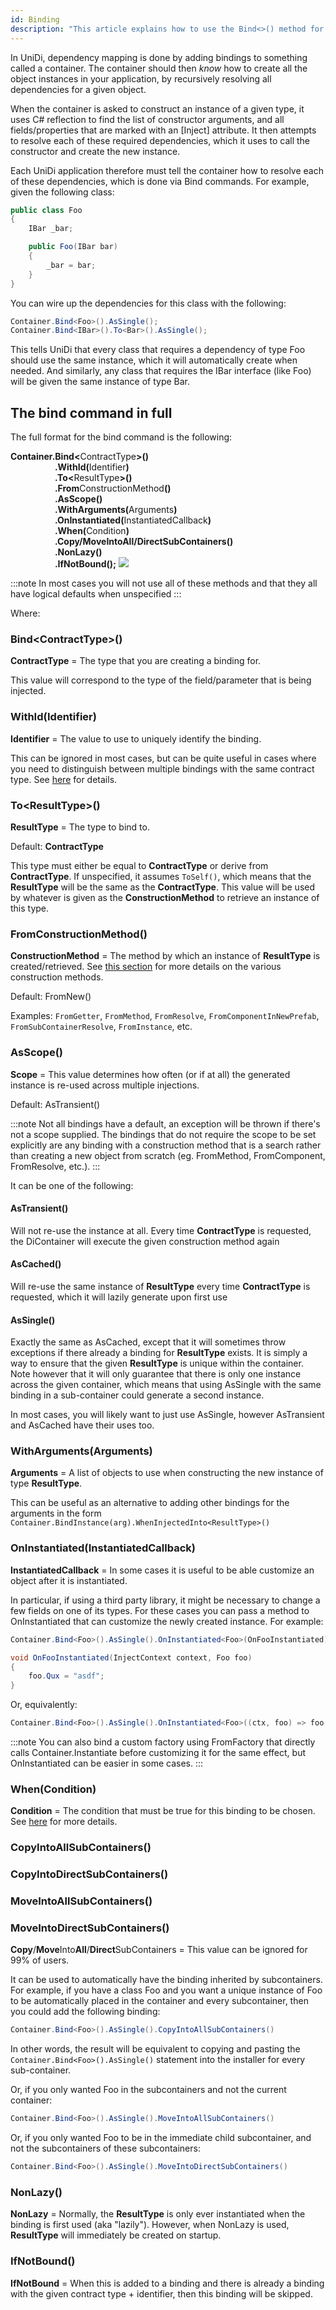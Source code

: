 ```yaml
---
id: Binding
description: "This article explains how to use the Bind<>() method for registering dependencies into the Di-container."
---
```


In UniDi, dependency mapping is done by adding bindings to something called a container. The container should then _know_ how to create all the object instances in your application, by recursively resolving all dependencies for a given object.

When the container is asked to construct an instance of a given type, it uses C# reflection to find the list of constructor arguments, and all fields/properties that are marked with an [Inject] attribute. It then attempts to resolve each of these required dependencies, which it uses to call the constructor and create the new instance.

Each UniDi application therefore must tell the container how to resolve each of these dependencies, which is done via Bind commands.  For example, given the following class:

```csharp
public class Foo
{
    IBar _bar;

    public Foo(IBar bar)
    {
        _bar = bar;
    }
}
```

You can wire up the dependencies for this class with the following:

```csharp
Container.Bind<Foo>().AsSingle();
Container.Bind<IBar>().To<Bar>().AsSingle();
```

This tells UniDi that every class that requires a dependency of type Foo should use the same instance, which it will automatically create when needed.  And similarly, any class that requires the IBar interface (like Foo) will be given the same instance of type Bar.

## The bind command in full

The full format for the bind command is the following:

<div className="content-banner">
        <b>Container.Bind&lt;</b>ContractType<b>&gt;()</b><br/>
        &nbsp; &nbsp; &nbsp; &nbsp; &nbsp; &nbsp; &nbsp; &nbsp; &nbsp; <b>.WithId(</b>Identifier<b>)</b><br/>
        &nbsp; &nbsp; &nbsp; &nbsp; &nbsp; &nbsp; &nbsp; &nbsp; &nbsp; <b>.To&lt;</b>ResultType<b>&gt;()</b><br/>
        &nbsp; &nbsp; &nbsp; &nbsp; &nbsp; &nbsp; &nbsp; &nbsp; &nbsp; <b>.From</b>ConstructionMethod<b>()</b><br/>
        &nbsp; &nbsp; &nbsp; &nbsp; &nbsp; &nbsp; &nbsp; &nbsp; &nbsp; <b>.AsScope()</b><br/>
        &nbsp; &nbsp; &nbsp; &nbsp; &nbsp; &nbsp; &nbsp; &nbsp; &nbsp; <b>.WithArguments(</b>Arguments<b>)</b><br/>
        &nbsp; &nbsp; &nbsp; &nbsp; &nbsp; &nbsp; &nbsp; &nbsp; &nbsp; <b>.OnInstantiated(</b>InstantiatedCallback<b>)</b><br/>
        &nbsp; &nbsp; &nbsp; &nbsp; &nbsp; &nbsp; &nbsp; &nbsp; &nbsp; <b>.When(</b>Condition<b>)</b><br/>
        &nbsp; &nbsp; &nbsp; &nbsp; &nbsp; &nbsp; &nbsp; &nbsp; &nbsp; <b>.<b>Copy</b>/<b>Move</b>Into<b>All</b>/<b>Direct</b>SubContainers()</b><br/>
        &nbsp; &nbsp; &nbsp; &nbsp; &nbsp; &nbsp; &nbsp; &nbsp; &nbsp; <b>.NonLazy()</b><br/>
        &nbsp; &nbsp; &nbsp; &nbsp; &nbsp; &nbsp; &nbsp; &nbsp; &nbsp; <b>.IfNotBound();</b>
  <img className="content-banner-img" src="/static/img/unibot.svg" alt=" " />
</div>

:::note
In most cases you will not use all of these methods and that they all have logical defaults when unspecified
:::

Where:

### Bind<**ContractType**\>()

**ContractType** = The type that you are creating a binding for.

This value will correspond to the type of the field/parameter that is being injected.

### WithId(**Identifier**)

**Identifier** = The value to use to uniquely identify the binding.  

This can be ignored in most cases, but can be quite useful in cases where you need to distinguish between multiple bindings with the same contract type. See [here](#identifiers) for details.

### To<**ResultType**\>()

**ResultType** = The type to bind to.

Default: **ContractType** 

This type must either be equal to **ContractType** or derive from **ContractType**. If unspecified, it assumes `ToSelf()`, which means that the **ResultType** will be the same as the **ContractType**. This value will be used by whatever is given as the **ConstructionMethod** to retrieve an instance of this type.

### From**ConstructionMethod**()

**ConstructionMethod** = The method by which an instance of **ResultType** is created/retrieved.  See [this section](#construction-methods) for more details on the various construction methods.  

Default: FromNew()  

Examples: `FromGetter`, `FromMethod`, `FromResolve`, `FromComponentInNewPrefab`, `FromSubContainerResolve`, `FromInstance`, etc.

### As**Scope**()

**Scope** = This value determines how often (or if at all) the generated instance is re-used across multiple injections.  

Default: AsTransient()

:::note
Not all bindings have a default, an exception will be thrown if there's not a scope supplied. The bindings that do not require the scope to be set explicitly are any binding with a construction method that is a search rather than creating a new object from scratch (eg. FromMethod, FromComponent, FromResolve, etc.).
:::

It can be one of the following:
#### AsTransient()
Will not re-use the instance at all.  Every time **ContractType** is requested, the DiContainer will execute the given construction method again
#### AsCached()
Will re-use the same instance of **ResultType** every time **ContractType** is requested, which it will lazily generate upon first use
#### AsSingle()
Exactly the same as AsCached, except that it will sometimes throw exceptions if there already a binding for **ResultType** exists. It is simply a way to ensure that the given **ResultType** is unique within the container. Note however that it will only guarantee that there is only one instance across the given container, which means that using AsSingle with the same binding in a sub-container could generate a second instance.

In most cases, you will likely want to just use AsSingle, however AsTransient and AsCached have their uses too.

### WithArguments(**Arguments**)

**Arguments** = A list of objects to use when constructing the new instance of type **ResultType**.  

This can be useful as an alternative to adding other bindings for the arguments in the form `Container.BindInstance(arg).WhenInjectedInto<ResultType>()`

### OnInstantiated(**InstantiatedCallback**)

**InstantiatedCallback** = In some cases it is useful to be able customize an object after it is instantiated.  

In particular, if using a third party library, it might be necessary to change a few fields on one of its types.  For these cases you can pass a method to OnInstantiated that can customize the newly created instance.  For example:

```csharp
Container.Bind<Foo>().AsSingle().OnInstantiated<Foo>(OnFooInstantiated);

void OnFooInstantiated(InjectContext context, Foo foo)
{
    foo.Qux = "asdf";
}
```

Or, equivalently:

```csharp
Container.Bind<Foo>().AsSingle().OnInstantiated<Foo>((ctx, foo) => foo.Bar = "qux");
```

:::note
You can also bind a custom factory using FromFactory that directly calls Container.Instantiate before customizing it for the same effect, but OnInstantiated can be easier in some cases.
:::

### When(**Condition**)
**Condition** = The condition that must be true for this binding to be chosen.  
See [here](#conditional-bindings) for more details.

### **Copy**Into**All**SubContainers()
### **Copy**Into**Direct**SubContainers()
### **Move**Into**All**SubContainers()
### **Move**Into**Direct**SubContainers()

**Copy**/**Move**Into**All**/**Direct**SubContainers = This value can be ignored for 99% of users.  

It can be used to automatically have the binding inherited by subcontainers.  For example, if you have a class Foo and you want a unique instance of Foo to be automatically placed in the container and every subcontainer, then you could add the following binding:

```csharp
Container.Bind<Foo>().AsSingle().CopyIntoAllSubContainers()
```

In other words, the result will be equivalent to copying and pasting the `Container.Bind<Foo>().AsSingle()` statement into the installer for every sub-container.

Or, if you only wanted Foo in the subcontainers and not the current container:

```csharp
Container.Bind<Foo>().AsSingle().MoveIntoAllSubContainers()
```

Or, if you only wanted Foo to be in the immediate child subcontainer, and not the subcontainers of these subcontainers:

```csharp
Container.Bind<Foo>().AsSingle().MoveIntoDirectSubContainers()
```

### NonLazy()

**NonLazy** = Normally, the **ResultType** is only ever instantiated when the binding is first used (aka "lazily"). However, when NonLazy is used, **ResultType** will immediately be created on startup.

### IfNotBound()

**IfNotBound** = When this is added to a binding and there is already a binding with the given contract type + identifier, then this binding will be skipped.
